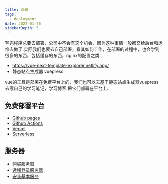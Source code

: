 ```yaml
---
title: 部署
tags: 
  - deployment
date: 2022-01-26
sidebarDepth: 5
---
```


写完程序总要去部署，公司中不会有这个机会，因为这种事情一般都交给后台和运维去做了.实际我们也要去自己部署，看其如何工作，在部署的过程中，也会学到很多的东西，包括缓存的东西，nginx的配置之类.

- https://vue-next-template-explorer.netlify.app/
- 静态站点生成器 vuepress

vue的工具是部署在免费平台上的，我们也可以去基于静态站点生成器vuepress去写自己的学习笔记，学习博客.把它们部署在平台上.

## 免费部署平台

- [Github pages](./free-deployment-platform/01.md)
- [Github Actions](./free-deployment-platform/02.md)
- [Vercel](./free-deployment-platform/03.md)
- [Serverless](./free-deployment-platform/04.md)

## 服务器

- [购买服务器](./server/01.md)
- [远程登录服务器](./server/02.md)
- [安装基本服务](./server/03.md)